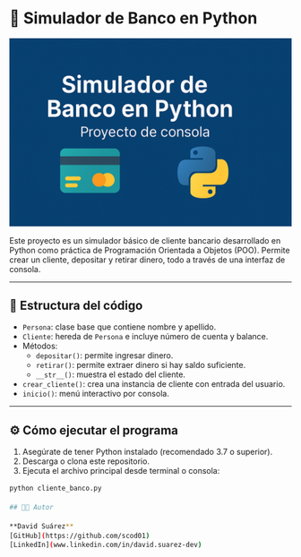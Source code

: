 # 🏦 Simulador de Banco en Python

![Portada](portada_cliente_banco.png)

Este proyecto es un simulador básico de cliente bancario desarrollado en Python como práctica de Programación Orientada a Objetos (POO). Permite crear un cliente, depositar y retirar dinero, todo a través de una interfaz de consola.

---

## 🧩 Estructura del código

- `Persona`: clase base que contiene nombre y apellido.
- `Cliente`: hereda de `Persona` e incluye número de cuenta y balance.
- Métodos:
  - `depositar()`: permite ingresar dinero.
  - `retirar()`: permite extraer dinero si hay saldo suficiente.
  - `__str__()`: muestra el estado del cliente.
- `crear_cliente()`: crea una instancia de cliente con entrada del usuario.
- `inicio()`: menú interactivo por consola.

---

## ⚙️ Cómo ejecutar el programa

1. Asegúrate de tener Python instalado (recomendado 3.7 o superior).
2. Descarga o clona este repositorio.
3. Ejecuta el archivo principal desde terminal o consola:

```bash
python cliente_banco.py

## 👨‍💻 Autor

**David Suárez**
[GitHub](https://github.com/scod01)
[LinkedIn](www.linkedin.com/in/david.suarez-dev)
